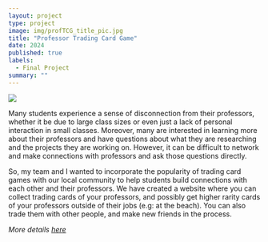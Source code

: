 ```yaml
---
layout: project
type: project
image: img/profTCG_title_pic.jpg
title: "Professor Trading Card Game"
date: 2024
published: true
labels:
  - Final Project
summary: ""
---
```


<img class="img-fluid" src="../img/prof_TCG_landingPage_pic.png">

Many students experience a sense of disconnection from their professors, whether it be due to large class sizes or even just a lack of personal interaction in small classes. Moreover, many are interested in learning more about their professors and have questions about what they are researching and the projects they are working on. However, it can be difficult to network and make connections with professors and ask those questions directly. 

So, my team and I wanted to incorporate the popularity of trading card games with our local community to help students build connections with each other and their professors. We have created a website where you can collect trading cards of your professors, and possibly get higher rarity cards of your professors outside of their jobs (e.g: at the beach). You can also trade them with other people, and make new friends in the process.

_More details <a href="https://academic-flow.github.io">here</a>_
